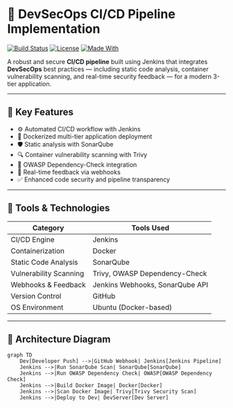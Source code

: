 # 🚀 DevSecOps CI/CD Pipeline Implementation

[![Build Status](https://img.shields.io/badge/build-passing-brightgreen)](https://github.com/yourusername/devsecops-pipeline)
[![License](https://img.shields.io/badge/license-MIT-blue.svg)](LICENSE)
[![Made With](https://img.shields.io/badge/Made%20With-Jenkins%2C%20Docker%2C%20SonarQube%2C%20Trivy-orange)](https://github.com/yourusername/devsecops-pipeline)

A robust and secure **CI/CD pipeline** built using Jenkins that integrates **DevSecOps** best practices — including static code analysis, container vulnerability scanning, and real-time security feedback — for a modern 3-tier application.



---

## 📌 Key Features

- ⚙️ Automated CI/CD workflow with Jenkins
- 🐳 Dockerized multi-tier application deployment
- 🛡️ Static analysis with SonarQube
- 🔍 Container vulnerability scanning with Trivy
- 🧪 OWASP Dependency-Check integration
- 🔄 Real-time feedback via webhooks
- ✅ Enhanced code security and pipeline transparency

---

## 🧰 Tools & Technologies

| Category              | Tools Used |
|-----------------------|------------|
| CI/CD Engine          | Jenkins |
| Containerization      | Docker |
| Static Code Analysis  | SonarQube |
| Vulnerability Scanning| Trivy, OWASP Dependency-Check |
| Webhooks & Feedback   | Jenkins Webhooks, SonarQube API |
| Version Control       | GitHub |
| OS Environment        | Ubuntu (Docker-based) |

---

## 🧱 Architecture Diagram

```mermaid
graph TD
    Dev[Developer Push] -->|GitHub Webhook| Jenkins[Jenkins Pipeline]
    Jenkins -->|Run SonarQube Scan| SonarQube[SonarQube]
    Jenkins -->|Run OWASP Dependency Check| OWASP[OWASP Dependency Check]
    Jenkins -->|Build Docker Image| Docker[Docker]
    Jenkins -->|Scan Docker Image| Trivy[Trivy Security Scan]
    Jenkins -->|Deploy to Dev| DevServer[Dev Server]
